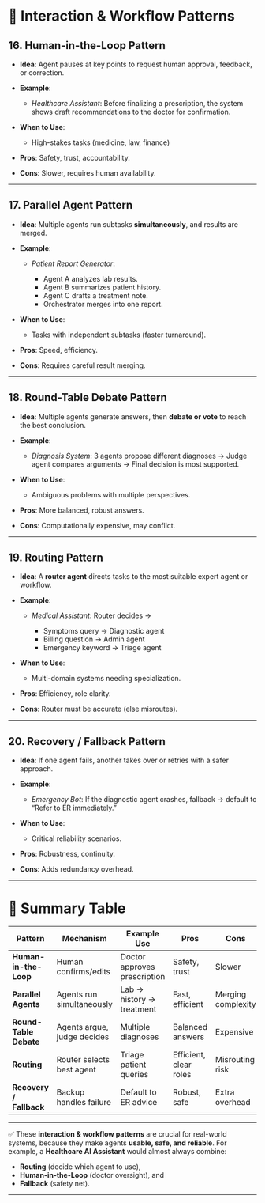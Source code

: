 # 🔹 **Interaction & Workflow Patterns**

## **16. Human-in-the-Loop Pattern**

* **Idea**: Agent pauses at key points to request human approval, feedback, or correction.
* **Example**:

  * *Healthcare Assistant*: Before finalizing a prescription, the system shows draft recommendations to the doctor for confirmation.
* **When to Use**:

  * High-stakes tasks (medicine, law, finance)
* **Pros**: Safety, trust, accountability.
* **Cons**: Slower, requires human availability.

---

## **17. Parallel Agent Pattern**

* **Idea**: Multiple agents run subtasks **simultaneously**, and results are merged.
* **Example**:

  * *Patient Report Generator*:

    * Agent A analyzes lab results.
    * Agent B summarizes patient history.
    * Agent C drafts a treatment note.
    * Orchestrator merges into one report.
* **When to Use**:

  * Tasks with independent subtasks (faster turnaround).
* **Pros**: Speed, efficiency.
* **Cons**: Requires careful result merging.

---

## **18. Round-Table Debate Pattern**

* **Idea**: Multiple agents generate answers, then **debate or vote** to reach the best conclusion.
* **Example**:

  * *Diagnosis System*: 3 agents propose different diagnoses → Judge agent compares arguments → Final decision is most supported.
* **When to Use**:

  * Ambiguous problems with multiple perspectives.
* **Pros**: More balanced, robust answers.
* **Cons**: Computationally expensive, may conflict.

---

## **19. Routing Pattern**

* **Idea**: A **router agent** directs tasks to the most suitable expert agent or workflow.
* **Example**:

  * *Medical Assistant*: Router decides →

    * Symptoms query → Diagnostic agent
    * Billing question → Admin agent
    * Emergency keyword → Triage agent
* **When to Use**:

  * Multi-domain systems needing specialization.
* **Pros**: Efficiency, role clarity.
* **Cons**: Router must be accurate (else misroutes).

---

## **20. Recovery / Fallback Pattern**

* **Idea**: If one agent fails, another takes over or retries with a safer approach.
* **Example**:

  * *Emergency Bot*: If the diagnostic agent crashes, fallback → default to “Refer to ER immediately.”
* **When to Use**:

  * Critical reliability scenarios.
* **Pros**: Robustness, continuity.
* **Cons**: Adds redundancy overhead.

---

# 🔹 Summary Table

| Pattern                 | Mechanism                   | Example Use                  | Pros                   | Cons               |
| ----------------------- | --------------------------- | ---------------------------- | ---------------------- | ------------------ |
| **Human-in-the-Loop**   | Human confirms/edits        | Doctor approves prescription | Safety, trust          | Slower             |
| **Parallel Agents**     | Agents run simultaneously   | Lab → history → treatment    | Fast, efficient        | Merging complexity |
| **Round-Table Debate**  | Agents argue, judge decides | Multiple diagnoses           | Balanced answers       | Expensive          |
| **Routing**             | Router selects best agent   | Triage patient queries       | Efficient, clear roles | Misrouting risk    |
| **Recovery / Fallback** | Backup handles failure      | Default to ER advice         | Robust, safe           | Extra overhead     |

---

✅ These **interaction & workflow patterns** are crucial for real-world systems, because they make agents **usable, safe, and reliable**. For example, a **Healthcare AI Assistant** would almost always combine:

* **Routing** (decide which agent to use),
* **Human-in-the-Loop** (doctor oversight), and
* **Fallback** (safety net).

---

